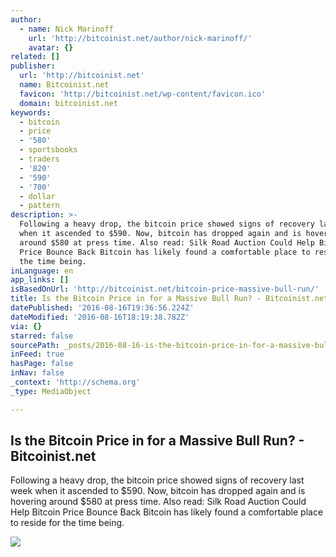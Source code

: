 ```yaml
---
author:
  - name: Nick Marinoff
    url: 'http://bitcoinist.net/author/nick-marinoff/'
    avatar: {}
related: []
publisher:
  url: 'http://bitcoinist.net'
  name: Bitcoinist.net
  favicon: 'http://bitcoinist.net/wp-content/favicon.ico'
  domain: bitcoinist.net
keywords:
  - bitcoin
  - price
  - '580'
  - sportsbooks
  - traders
  - '820'
  - '590'
  - '700'
  - dollar
  - pattern
description: >-
  Following a heavy drop, the bitcoin price showed signs of recovery last week
  when it ascended to $590. Now, bitcoin has dropped again and is hovering
  around $580 at press time. Also read: Silk Road Auction Could Help Bitcoin
  Price Bounce Back Bitcoin has likely found a comfortable place to reside for
  the time being.
inLanguage: en
app_links: []
isBasedOnUrl: 'http://bitcoinist.net/bitcoin-price-massive-bull-run/'
title: Is the Bitcoin Price in for a Massive Bull Run? - Bitcoinist.net
datePublished: '2016-08-16T19:36:56.224Z'
dateModified: '2016-08-16T18:19:38.782Z'
via: {}
starred: false
sourcePath: _posts/2016-08-16-is-the-bitcoin-price-in-for-a-massive-bull-run-bitcoinist.md
inFeed: true
hasPage: false
inNav: false
_context: 'http://schema.org'
_type: MediaObject

---
```

<article style=""><h1>Is the Bitcoin Price in for a Massive Bull Run? - Bitcoinist.net</h1><p>Following a heavy drop, the bitcoin price showed signs of recovery last week when it ascended to $590. Now, bitcoin has dropped again and is hovering around $580 at press time. Also read: Silk Road Auction Could Help Bitcoin Price Bounce Back Bitcoin has likely found a comfortable place to reside for the time being.</p><img src="http://bitcoinist.net/wp-content/uploads/2016/08/bear-bull-finance.jpg" /></article>
